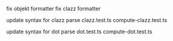 fix objekt formatter
fix clazz formatter

update syntax for clazz
parse clazz.test.ts
compute-clazz.test.ts

update syntax for dot
parse dot.test.ts
compute-dot.test.ts
